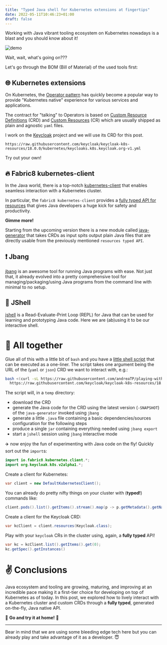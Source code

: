 ```yaml
---
title: "Typed Java shell for Kubernetes extensions at fingertips"
date: 2022-05-11T10:46:23+01:00
draft: false
---
```


Working with Java vibrant tooling ecosystem on Kubernetes nowadays is a blast and you should know about it!

![demo](/img/demo.gif)

Wait, wait, what's going on???

Let's go through the BOM (Bill of Material) of the used tools first:

## :globe_with_meridians: Kubernetes extensions

On Kubernetes, the [Operator pattern](https://kubernetes.io/docs/concepts/extend-kubernetes/operator/) has quickly become a
popular way to provide "Kubernetes native" experience for various services and applications.

The contract for "talking" to Operators is based on [Custom Resource Definitions](https://kubernetes.io/docs/tasks/extend-kubernetes/custom-resources/custom-resource-definitions/) (CRD) and [Custom Resources](https://kubernetes.io/docs/concepts/extend-kubernetes/api-extension/custom-resources/) (CR)
which are usually shipped as plain and agnostic `yaml` files.

I work on the [Keycloak](https://www.keycloak.org/) project and we will use its CRD for this post.

```
https://raw.githubusercontent.com/keycloak/keycloak-k8s-resources/18.0.0/kubernetes/keycloaks.k8s.keycloak.org-v1.yml
```

Try out your own!

## :fire: Fabric8 kubernetes-client

In the Java world, there is a top-notch [kubernetes-client](https://github.com/fabric8io/kubernetes-client) that enables seamless interaction with a Kubernetes cluster.

In particular, the `fabric8 kubernetes-client` provides a [fully typed API for resources](https://github.com/fabric8io/kubernetes-client/blob/master/doc/CHEATSHEET.md#resource-typed-api)
that gives Java developers a huge kick for safety and productivity.

__Gimme more!__

Starting from the upcoming version there is a new module called [java-generator](https://github.com/fabric8io/kubernetes-client/tree/master/java-generator) that takes CRDs as input spits output plain Java files that are directly usable from the previously mentioned `resources typed API`.

## :exclamation: Jbang

[jbang](https://www.jbang.dev/) is an awesome tool for running Java programs with ease.
Not just that, it already evolved into a pretty comprehensive tool for managing/packaging/using Java programs from the command line with minimal to no setup.

## :repeat: JShell

[jshell](https://en.wikipedia.org/wiki/JShell) is a Read-Evaluate-Print Loop (REPL) for Java that can be used for learning and prototyping Java code.
Here we are (ab)using it to be our interactive shell.

# :dango: All together

Glue all of this with a little bit of `bash` and you have a [little shell script](https://github.com/andreaTP/playing-with-jbang/blob/main/k8s-shell.sh) that can be executed as a one-liner.
The script takes one argument being the URL of the (`yaml` or `json`) CRD we want to interact with, e.g.:

```bash
bash <(curl -sL https://raw.githubusercontent.com/andreaTP/playing-with-jbang/main/k8s-shell.sh) \
  https://raw.githubusercontent.com/keycloak/keycloak-k8s-resources/18.0.0/kubernetes/keycloaks.k8s.keycloak.org-v1.yml
```

The script will, in a `temp` directory:

 - download the CRD
 - generate the Java code for the CRD using the latest version (`-SNAPSHOT`) of the `java-generator` invoked using `jbang`
 - generate a little `.java` file containing a basic dependencies/sources configuration for the following steps
 - produce a single `jar` containing everything needed using `jbang export`
 - start a `jshell` session using `jbang` interactive mode

:airplane: now enjoy the fun of experimenting with Java code on the fly!
Quickly sort out the `import`s:

```java
import io.fabric8.kubernetes.client.*;
import org.keycloak.k8s.v2alpha1.*;
```

Create a client for Kubernetes:

```java
var client = new DefaultKubernetesClient();
```

You can already do pretty nifty things on your cluster with (**typed!**) commands like:

```java
client.pods().list().getItems().stream().map(p -> p.getMetadata().getName()).collect(Collectors.joining(", "));
```

Create a client for the Keycloak CRD:

```java
var kcClient = client.resources(Keycloak.class);
```

Play with your `keycloak` CRs in the cluster using, again, a **fully typed** API!

```java
var kc = kcClient.list().getItems().get(0);
kc.getSpec().getInstances()
```

# :v: Conclusions

Java ecosystem and tooling are growing, maturing, and improving at an incredible pace making it a first-tier choice for developing on top of Kubernetes as of today.
In this post, we explored how to lively interact with a Kubernetes cluster and custom CRDs through a **fully typed**, generated on-the-fly, Java native API.

:runner: **Go and try it at home!** :runner:

---
Bear in mind that we are using some bleeding edge tech here but you can already play and take advantage of it as a developer. :innocent:
